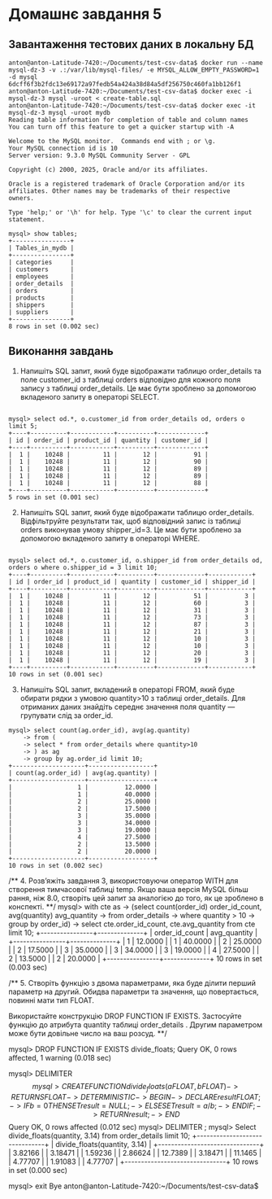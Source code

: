 #  Домашнє завдання 5

## Завантаження тестових даних в локальну БД

```
anton@anton-Latitude-7420:~/Documents/test-csv-data$ docker run --name mysql-dz-3 -v .:/var/lib/mysql-files/ -e MYSQL_ALLOW_EMPTY_PASSWORD=1 -d mysql
6dcff6f3b2fdc13e69172a97fedb54a424a38d84a5df256750c460fa1bb126f1
anton@anton-Latitude-7420:~/Documents/test-csv-data$ docker exec -i mysql-dz-3 mysql -uroot < create-table.sql
anton@anton-Latitude-7420:~/Documents/test-csv-data$ docker exec -it mysql-dz-3 mysql -uroot mydb
Reading table information for completion of table and column names
You can turn off this feature to get a quicker startup with -A

Welcome to the MySQL monitor.  Commands end with ; or \g.
Your MySQL connection id is 10
Server version: 9.3.0 MySQL Community Server - GPL

Copyright (c) 2000, 2025, Oracle and/or its affiliates.

Oracle is a registered trademark of Oracle Corporation and/or its
affiliates. Other names may be trademarks of their respective
owners.

Type 'help;' or '\h' for help. Type '\c' to clear the current input statement.

mysql> show tables;
+----------------+
| Tables_in_mydb |
+----------------+
| categories     |
| customers      |
| employees      |
| order_details  |
| orders         |
| products       |
| shippers       |
| suppliers      |
+----------------+
8 rows in set (0.002 sec)
```

## Виконання завдань

1.  Напишіть SQL запит, який буде відображати таблицю order_details та поле customer_id з таблиці orders відповідно для кожного поля запису з таблиці order_details. Це має бути зроблено за допомогою вкладеного запиту в операторі SELECT.
```

mysql> select od.*, o.customer_id from order_details od, orders o limit 5;
+----+----------+------------+----------+-------------+
| id | order_id | product_id | quantity | customer_id |
+----+----------+------------+----------+-------------+
|  1 |    10248 |         11 |       12 |          91 |
|  1 |    10248 |         11 |       12 |          90 |
|  1 |    10248 |         11 |       12 |          89 |
|  1 |    10248 |         11 |       12 |          89 |
|  1 |    10248 |         11 |       12 |          88 |
+----+----------+------------+----------+-------------+
5 rows in set (0.001 sec)
```

2. Напишіть SQL запит, який буде відображати таблицю order_details. Відфільтруйте результати так, щоб відповідний запис із таблиці orders виконував умову shipper_id=3. Це має бути зроблено за допомогою вкладеного запиту в операторі WHERE.

```

mysql> select od.*, o.customer_id, o.shipper_id from order_details od, orders o where o.shipper_id = 3 limit 10;
+----+----------+------------+----------+-------------+------------+
| id | order_id | product_id | quantity | customer_id | shipper_id |
+----+----------+------------+----------+-------------+------------+
|  1 |    10248 |         11 |       12 |          51 |          3 |
|  1 |    10248 |         11 |       12 |          60 |          3 |
|  1 |    10248 |         11 |       12 |          31 |          3 |
|  1 |    10248 |         11 |       12 |          73 |          3 |
|  1 |    10248 |         11 |       12 |          87 |          3 |
|  1 |    10248 |         11 |       12 |          21 |          3 |
|  1 |    10248 |         11 |       12 |          10 |          3 |
|  1 |    10248 |         11 |       12 |          10 |          3 |
|  1 |    10248 |         11 |       12 |          20 |          3 |
|  1 |    10248 |         11 |       12 |          19 |          3 |
+----+----------+------------+----------+-------------+------------+
10 rows in set (0.001 sec)
```

3. Напишіть SQL запит, вкладений в операторі FROM, який буде обирати рядки з умовою quantity>10 з таблиці order_details. Для отриманих даних знайдіть середнє значення поля quantity — групувати слід за order_id.

```
mysql> select count(ag.order_id), avg(ag.quantity) 
    -> from ( 
    -> select * from order_details where quantity>10
    -> ) as ag 
    -> group by ag.order_id limit 10;
+--------------------+------------------+
| count(ag.order_id) | avg(ag.quantity) |
+--------------------+------------------+
|                  1 |          12.0000 |
|                  1 |          40.0000 |
|                  2 |          25.0000 |
|                  2 |          17.5000 |
|                  3 |          35.0000 |
|                  3 |          34.0000 |
|                  3 |          19.0000 |
|                  4 |          27.5000 |
|                  2 |          13.5000 |
|                  2 |          20.0000 |
+--------------------+------------------+
10 rows in set (0.002 sec)
```

/**
4. Розв’яжіть завдання 3, використовуючи оператор WITH для створення тимчасової таблиці temp. Якщо ваша версія MySQL більш рання, ніж 8.0, створіть цей запит за аналогією до того, як це зроблено в конспекті.
**/
mysql> with cte as
    -> (select count(order_id) order_id_count, avg(quantity) avg_quantity
    -> from order_details
    -> where quantity  > 10
    -> group by order_id)
    -> select cte.order_id_count, cte.avg_quantity from cte limit 10;
+----------------+--------------+
| order_id_count | avg_quantity |
+----------------+--------------+
|              1 |      12.0000 |
|              1 |      40.0000 |
|              2 |      25.0000 |
|              2 |      17.5000 |
|              3 |      35.0000 |
|              3 |      34.0000 |
|              3 |      19.0000 |
|              4 |      27.5000 |
|              2 |      13.5000 |
|              2 |      20.0000 |
+----------------+--------------+
10 rows in set (0.003 sec)

/**
5. Створіть функцію з двома параметрами, яка буде ділити перший параметр на другий. Обидва параметри та значення, що повертається, повинні мати тип FLOAT.

Використайте конструкцію DROP FUNCTION IF EXISTS. Застосуйте функцію до атрибута quantity таблиці order_details . Другим параметром може бути довільне число на ваш розсуд.
**/


mysql> DROP FUNCTION IF EXISTS divide_floats;
Query OK, 0 rows affected, 1 warning (0.018 sec)

mysql> DELIMITER $$
mysql> CREATE FUNCTION divide_floats(a FLOAT, b FLOAT)
    -> RETURNS FLOAT
    -> DETERMINISTIC
    -> BEGIN
    -> DECLARE result FLOAT;
    -> IF b = 0 THEN SET result = NULL;
    -> ELSE SET result = a / b;
    -> END IF;
    -> RETURN result;
    -> END $$
Query OK, 0 rows affected (0.012 sec)
mysql> DELIMITER ;
mysql> Select divide_floats(quantity, 3.14) from order_details limit 10;
+-------------------------------+
| divide_floats(quantity, 3.14) |
+-------------------------------+
|                       3.82166 |
|                       3.18471 |
|                       1.59236 |
|                       2.86624 |
|                       12.7389 |
|                       3.18471 |
|                       11.1465 |
|                       4.77707 |
|                       1.91083 |
|                       4.77707 |
+-------------------------------+
10 rows in set (0.000 sec)

mysql> exit
Bye
anton@anton-Latitude-7420:~/Documents/test-csv-data$ 



